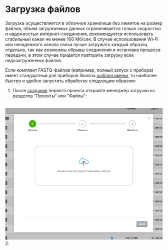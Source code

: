 # Загрузка файлов

Загрузка осуществляется в облачное хранилище без лимитов на размер файлов, объем загружаемых данных ограничивается только скоростью и надежностью интернет-соединения, рекомендуется использовать стабильный канал не менее 100 Мб/сек. В случае использования Wi-Fi или ненадежного канала связи лучше загружать каждый образец отдельно, так как возможны обрывы соединения и остановка процесса передачи, в этом случае придется повторить загрузку всех недозагруженных файлов.

Если комплект FASTQ-файлов (например, полный запуск с прибора) имеет стандартный для приборов Illumina [шаблон имени](https://support.illumina.com/help/BaseSpace_OLH_009008/Content/Source/Informatics/BS/NamingConvention_FASTQ-files-swBS.htm), то наиболее быстро и удобно запустить обработку следующим образом:

1. После [создания](start.md) первого проекта откройте менеджер загрузки из разделов "Проекты" или "Файлы":

<div align="center">
    <div
        style="background-image: url('https://github.com/xplainbio/xplainbio-docs/raw/gh-pages/docs/assets/upload2.png'); width: 100%; box-shadow: 0 0 20px 20px white inset;">
        &nbsp;</div>
</div>

<div class="img">
<img src="https://github.com/xplainbio/xplainbio-docs/raw/gh-pages/docs/assets/upload2.png"></img>
</div>
2.  